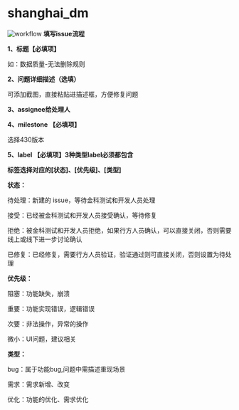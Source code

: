 # shanghai_dm

![workflow](https://github.com/huangronghuang/shanghai_dm/blob/master/images/issue-workflow.jpg)
**填写issue流程**
>  

**1、标题【必填项】**

如：数据质量-无法删除规则
>  

**2、问题详细描述（选填）**


可添加截图，直接粘贴进描述框，方便修复问题
> 

**3、assignee给处理人**
 
**4、milestone 【必填项】**

选择430版本
>  


**5、label 【必填项】3种类型label必须都包含**


**标签选择对应的[状态]、[优先级]、[类型]**




**状态：**

待处理：新建的 issue，等待金科测试和开发人员处理


接受：已经被金科测试和开发人员接受确认，等待修复


拒绝：被金科测试和开发人员拒绝，如果行方人员确认，可以直接关闭，否则需要线上或线下进一步讨论确认


已修复：已经修复，需要行方人员验证，验证通过则可直接关闭，否则设置为待处理





**优先级：**

阻塞：功能缺失，崩溃

 
重要：功能实现错误，逻辑错误


次要：非法操作，异常的操作


微小：UI问题，建议相关

 



**类型：**

bug：属于功能bug,问题中需描述重现场景


需求：需求新增、改变

 
优化：功能的优化、需求优化
>  
